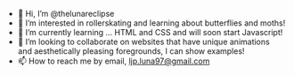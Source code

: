- 👋 Hi, I’m @thelunareclipse
- 👀 I’m interested in rollerskating and learning about butterflies and moths!
- 🌱 I’m currently learning ... HTML and CSS and will soon start Javascript!
- 💞️ I’m looking to collaborate on websites that have unique animations and aesthetically pleasing foregrounds, I can show examples!
- 📫 How to reach me by email, ljp.luna97@gmail.com

<!---
thelunareclipse/thelunareclipse is a ✨ special ✨ repository because its `README.md` (this file) appears on your GitHub profile.
You can click the Preview link to take a look at your changes.
--->

